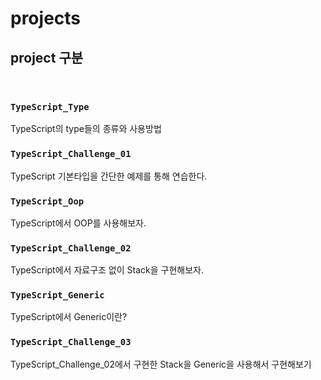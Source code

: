# projects

## project 구분

<br/>

### `TypeScript_Type`

TypeScript의 type들의 종류와 사용방법

### `TypeScript_Challenge_01`

TypeScript 기본타입을 간단한 예제를 통해 연습한다.

### `TypeScript_Oop`

TypeScript에서 OOP를 사용해보자.

### `TypeScript_Challenge_02`

TypeScript에서 자료구조 없이 Stack을 구현해보자.

### `TypeScript_Generic`

TypeScript에서 Generic이란?

### `TypeScript_Challenge_03`

TypeScript_Challenge_02에서 구현한 Stack을 Generic을 사용해서 구현해보기
